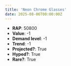 ```yaml
---
title: 'Neon Chrome Glasses'
date: 2025-08-06T00:00:00Z
---
```

- **RAP**: 50800
- **Value**: -1
- **Demand level**: -1
- **Trend**: -1
- **Projected?**: True
- **Hyped?**: True
- **Rare?**: True
